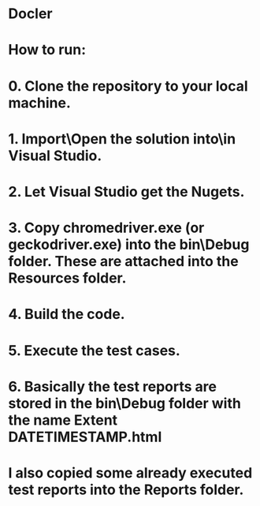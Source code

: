 # Docler
# How to run:
# 0. Clone the repository to your local machine.
# 1. Import\Open the solution into\in Visual Studio.
# 2. Let Visual Studio get the Nugets.
# 3. Copy chromedriver.exe (or geckodriver.exe) into the bin\Debug folder. These are attached into the Resources folder.
# 4. Build the code.
# 5. Execute the test cases.
# 6. Basically the test reports are stored in the bin\Debug folder with the name Extent DATETIMESTAMP.html
#    I also copied some already executed test reports into the Reports folder.
